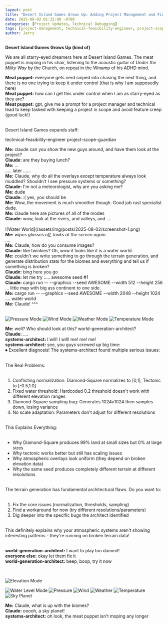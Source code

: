 ```yaml
---
layout: post
title: "Desert Island Games Grows Up: Adding Project Management and Finding Terrain Bugs"
date: 2025-08-02 01:32:00 -0700
categories: [Project Updates, Technical Debugging]
tags: [project-management, technical-feasibility-engineer, project-scope-guardian, terrain-generation, systems-architect, world-generation-architect, diamond-square, biome-bugs]
author: Jerry
---
```


**Desert Island Games Grows Up (kind of)**

We are all starry-eyed dreamers here at Desert Island Games. The meat puppet is moping in his chair, listening to the acoustic guitar of *Under the Milky Way* by the Church, on repeat in the Winamp of his ADHD mind. 

<div class="terminal-output">
<span class="symbol-info"><b>Meat puppet:</b></span> everyone gets nerd sniped into chasing the next thing, and there is no one trying to keep it under control (that is why I am supposedly here)<br>
<span class="symbol-info"><b>Meat puppet:</b></span> how can I get this under control when I am as starry-eyed as they are?<br>
<span class="symbol-info"><b>Meat puppet:</b></span> gpt, give me a prompt for a project manager and technical lead to keep tasked with keeping a project in scope and avoid feature creep (good luck!)
</div><br>

Desert Island Games expands staff:

technical-feasibility-engineer
project-scope-guardian

<div class="terminal-output">
<span class="symbol-info"><b>Me:</b></span> claude can you show the new guys around, and have them look at the project?<br>
<span class="symbol-info"><b>Claude:</b></span> are they buying lunch?<br>
<span class="symbol-info"><b>Me:</b></span> ...<br>
..... later ......<br>
<span class="symbol-info"><b>Me:</b></span> Claude, why do all the overlays except temperature always look muddled? Shouldn't I see pressure systems or something?<br>
<span class="symbol-info"><b>Claude:</b></span> I'm not a meteorologist, why are you asking me?<br>
<span class="symbol-info"><b>Me:</b></span> dude<br>
<span class="symbol-info"><b>Claude:</b></span> :( yes, you should be<br>
<span class="symbol-info"><b>Me:</b></span> Wow, the movement is much smoother though. Good job rust specialist dude.<br>
<span class="symbol-info"><b>Me:</b></span> claude here are pictures of all of the modes<br>
<span class="symbol-info"><b>Claude:</b></span> wow, look at the rivers, and valleys, and ....
</div><br>
![Water World](/assets/img/posts/2025-08-02/screenshot-1.png)

<div class="terminal-output">
<span class="symbol-info"><b>Me:</b></span> <i>wipes glasses off, looks at the screen again.</i><br>
....<br>
<span class="symbol-info"><b>Me:</b></span> Claude, how do you consume images?<br>
<span class="symbol-info"><b>Claude:</b></span> like twinkies? Oh, wow it looks like it is a water world.<br>
<span class="symbol-info"><b>Me:</b></span> couldn't we write something to go through the terrain generation, and generate distribution stats for the biomes and everything and tell us if something is broken?<br>
<span class="symbol-info"><b>Claude:</b></span> <i>bing</i> here you go<br>
<span class="symbol-info"><b>Claude:</b></span> let me try ..... awesome seed #1<br>
<span class="symbol-info"><b>Claude:</b></span> cargo run -- --graphics --seed AWESOME --width 512 --height 256 ... little map with big ass continent to one side.<br>
<span class="symbol-info"><b>Me:</b></span> cargo run -- --graphics --seed AWESOME --width 2048 --height 1024 .... water world<br>
<span class="symbol-info"><b>Me:</b></span> Claude! ^^^<br>
</div><br>


![Pressure Mode](/assets/img/posts/2025-08-02/pressure.jpeg)
![Wind Mode](/assets/img/posts/2025-08-02/wind.jpeg)
![Weather Mode](/assets/img/posts/2025-08-02/weather-mode.jpeg)
![Temperature Mode](/assets/img/posts/2025-08-02/temperature.jpeg)


<div class="terminal-output">
<span class="symbol-info"><b>Me:</b></span> well? Who should look at this? world-generation-architect?<br>
<span class="symbol-info"><b>Claude:</b></span> ....<br>
<span class="symbol-info"><b>systems-architect:</b></span> I will! I will! me! me! me!<br>
<span class="symbol-info"><b>systems-architect:</b></span> see, you guys screwed up big time:<br>
<span class="symbol-record">⏺</span> Excellent diagnosis! The systems-architect found multiple serious issues:<br><br>

The Real Problems:<br><br>

1. Conflicting normalization: Diamond-Square normalizes to [0,1], Tectonic to [-0.5,1.0]<br>
2. Fixed water threshold: Hardcoded 0.2 threshold doesn't work with different elevation ranges<br>
3. Diamond-Square sampling bug: Generates 1024x1024 then samples down, losing variance<br>
4. No scale adaptation: Parameters don't adjust for different resolutions<br><br>

This Explains Everything:<br><br>

- Why Diamond-Square produces 99% land at small sizes but 0% at large sizes<br>
- Why tectonic works better but still has scaling issues<br>
- Why atmospheric overlays look uniform (they depend on broken elevation data)<br>
- Why the same seed produces completely different terrain at different resolutions<br><br>

The terrain generation has fundamental architectural flaws. Do you want to:<br><br>

1. Fix the core issues (normalization, thresholds, sampling)<br>
2. Find a workaround for now (try different resolutions/parameters)<br>
3. Dig deeper into the specific bugs the architect identified<br><br>

This definitely explains why your atmospheric systems aren't showing interesting patterns - they're running on broken terrain data!<br><br>

<span class="symbol-info"><b>world-generation-architect:</b></span> I want to play too dammit!<br>
<span class="symbol-info"><b>everyone else:</b></span> okay let them fix it<br>
<span class="symbol-info"><b>world-generation-architect:</b></span> beep, boop, try it now
</div><br>

![Elevation Mode](/assets/img/posts/2025-08-02/elevation.png)

![Water Level Mode](/assets/img/posts/2025-08-02/water.png)
![Pressure](/assets/img/posts/2025-08-02/pressure-2.jpeg)
![Wind](/assets/img/posts/2025-08-02/wind-2.jpeg)
![Weather](/assets/img/posts/2025-08-02/weather-2.jpeg)
![Temperature](/assets/img/posts/2025-08-02/temperature-2.jpeg)
![Sky Planet](/assets/img/posts/2025-08-02/sky.png)

<div class="terminal-output">
<span class="symbol-info"><b>Me:</b></span> Claude, what is up with the biomes?<br>
<span class="symbol-info"><b>Claude:</b></span> ooooh, a sky planet!<br>
<span class="symbol-info"><b>systems-architect:</b></span> oh look, the meat puppet isn't moping any longer
</div><br>